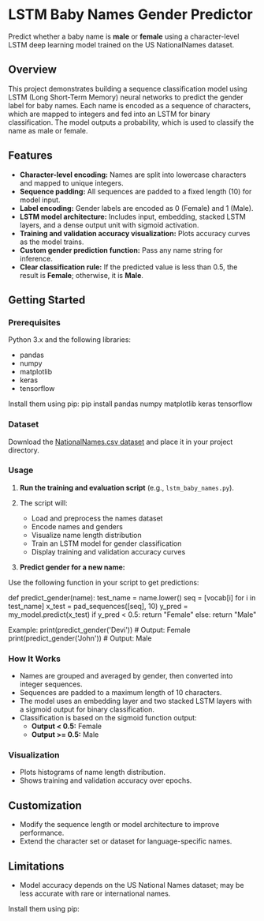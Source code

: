 # LSTM Baby Names Gender Predictor

Predict whether a baby name is **male** or **female** using a character-level LSTM deep learning model trained on the US NationalNames dataset.

## Overview

This project demonstrates building a sequence classification model using LSTM (Long Short-Term Memory) neural networks to predict the gender label for baby names. Each name is encoded as a sequence of characters, which are mapped to integers and fed into an LSTM for binary classification. The model outputs a probability, which is used to classify the name as male or female.

## Features

- **Character-level encoding:** Names are split into lowercase characters and mapped to unique integers.
- **Sequence padding:** All sequences are padded to a fixed length (10) for model input.
- **Label encoding:** Gender labels are encoded as 0 (Female) and 1 (Male).
- **LSTM model architecture:** Includes input, embedding, stacked LSTM layers, and a dense output unit with sigmoid activation.
- **Training and validation accuracy visualization:** Plots accuracy curves as the model trains.
- **Custom gender prediction function:** Pass any name string for inference.
- **Clear classification rule:** If the predicted value is less than 0.5, the result is **Female**; otherwise, it is **Male**.

## Getting Started

### Prerequisites

Python 3.x and the following libraries:
- pandas
- numpy
- matplotlib
- keras
- tensorflow

Install them using pip:
pip install pandas numpy matplotlib keras tensorflow


### Dataset

Download the [NationalNames.csv dataset](https://www.kaggle.com/datasets/kaggle/us-baby-names) and place it in your project directory.

### Usage

1. **Run the training and evaluation script** (e.g., `lstm_baby_names.py`).

2. The script will:
   - Load and preprocess the names dataset
   - Encode names and genders
   - Visualize name length distribution
   - Train an LSTM model for gender classification
   - Display training and validation accuracy curves

3. **Predict gender for a new name:**

Use the following function in your script to get predictions:

def predict_gender(name):
  test_name = name.lower()
  seq = [vocab[i] for i in test_name]
  x_test = pad_sequences([seq], 10)
  y_pred = my_model.predict(x_test)
  if y_pred < 0.5:
  return "Female"
  else:
  return "Male"

Example:
print(predict_gender('Devi')) # Output: Female
print(predict_gender('John')) # Output: Male

### How It Works

- Names are grouped and averaged by gender, then converted into integer sequences.
- Sequences are padded to a maximum length of 10 characters.
- The model uses an embedding layer and two stacked LSTM layers with a sigmoid output for binary classification.
- Classification is based on the sigmoid function output:
  - **Output < 0.5:** Female
  - **Output >= 0.5:** Male

### Visualization

- Plots histograms of name length distribution.
- Shows training and validation accuracy over epochs.

## Customization

- Modify the sequence length or model architecture to improve performance.
- Extend the character set or dataset for language-specific names.

## Limitations

- Model accuracy depends on the US National Names dataset; may be less accurate with rare or international names.

Install them using pip:

